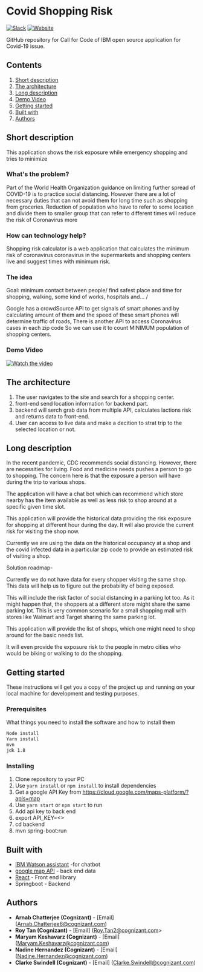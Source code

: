 # Covid Shopping Risk

[![Slack](https://img.shields.io/badge/Join-Slack-blue)](https://callforcode.org/slack) [![Website](https://img.shields.io/badge/View-Website-blue)](https://github.com/ArnabChatterjee/covad-19)

GitHub repository for Call for Code of IBM open source application for Covid-19 issue.

## Contents

1. [Short description](#short-description)
1. [The architecture](#the-architecture)
1. [Long description](#long-description)
1. [Demo Video](#demo-video)
1. [Getting started](#getting-started)
1. [Built with](#built-with)
1. [Authors](#authors)

## Short description
This application shows the risk exposure while emergency shopping and tries to minimize

### What's the problem?

Part of the World Health Organization guidance on limiting further spread of COVID-19 is to practice social distancing. However there are a lot of necessary duties that can not avoid them for long time such as shopping from groceries. Reduction of population who have to refer to some location and divide them to smaller group that can refer to different times will reduce the risk of Coronavirus more

### How can technology help?

Shopping risk calculator is a web application that calculates the minimum risk of coronavirus coronavirus in the supermarkets and shopping centers live and suggest times with minimum risk.

### The idea

Goal: minimum contact between people/ find safest place and time for shopping, walking, some kind of works, hospitals and... /

 Google has a crowdSource API to get signals of smart phones and by calculating amount of them and the speed of these smart phones will determine traffic of roads, 
 There is another API to access Coronavirus cases in each zip code
 So we can use it to count MINIMUM population of shopping centers.

 ### Demo Video

 [![Watch the video](https://github.com/kmaryam27/covad-19/blob/master/assets/2.png)](https://drive.google.com/file/d/1YW2WvIu1D_2626bdOCFXMZ5sNwh9zMh_/view?usp=sharing)

## The architecture

1. The user navigates to the site and search for a shopping center.
2. front-end send location information for backend part.
3. backend will serch grab data from multiple API, calculates lactions risk and returns data to front-end.
4. User can access to live data and make a decition to strat trip to the selected location or not.

## Long description

In the recent pandemic, CDC recommends social distancing. However, there are necessities for living. Food and medicine needs pushes a person to go to shopping. The concern here is that the exposure a person will have during the trip to various shops.

The application will have a chat bot which can recommend which store nearby has the item available as well as less risk to shop around at a specific given time slot.

This application will provide the historical data providing the risk exposure for shopping at different hour during the day. It will also provide the current risk for visiting the shop now.

Currently we are using the data on the historical occupancy at a shop and the covid infected data in a particular zip code to provide an estimated risk of visiting a shop.

Solution roadmap-

Currently we do not have data for every shopper visiting the same shop. This data will help us to figure out the probability of being exposed.

This will include the risk factor of social distancing in a parking lot too. As it might happen that, the shoppers at a different store might share the same parking lot. This is very common scenario for a small shopping mall with stores like Walmart and Target sharing the same parking lot.

This application will provide the list of shops, which one might need to shop around for the basic needs list.

It will even provide the exposure risk to the people in metro cities who would be biking or walking to do the shopping.

## Getting started

These instructions will get you a copy of the project up and running on your local machine for development and testing purposes.

### Prerequisites

What things you need to install the software and how to install them

```bash
Node install 
Yarn install
mvn
jdk 1.8
```

### Installing

1. Clone repository to your PC
2. Use `yarn install` or `npm install` to install dependencies
3. Get a google API Key from https://cloud.google.com/maps-platform/?apis=map
4. Use `yarn start` or `npm start` to run
5. Add api key to back end 
6. export API_KEY=<<value>>
7. cd backend
8. mvn spring-boot:run


## Built with

* [IBM Watson assistant](https://cloud.ibm.com/catalog?search=api%20connect#search_results) -for chatbot
* [google map API](https://www.google.com/maps) - back end data
* [React](https://reactjs.org/) - Front end library
* Springboot - Backend

## Authors

* **Arnab Chatterjee (Cognizant)** -  [Email] (Arnab.Chatterjee6@cognizant.com)
* **Roy Tan (Cognizant)** -  [Email] (Roy.Tan2@cognizant.com> 
* **Maryam Keshavarz (Cognizant)** -  [Email] (Maryam.Keshavarz@cognizant.com) 
* **Nadine Hernandez (Cognizant)** -  [Email] (Nadine.Hernandez@cognizant.com)
* **Clarke Swindell (Cognizant)** -  [Email] (Clarke.Swindell@cognizant.com)
